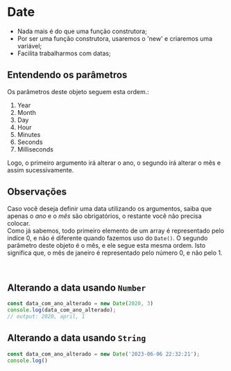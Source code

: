 # Date
- Nada mais é do que uma função construtora;
- Por ser uma função construtora, usaremos o 'new' e criaremos uma variável;
- Facilita trabalharmos com datas; 

## Entendendo os parâmetros
Os parâmetros deste objeto seguem esta ordem.:
<ol>
    <li>Year </li>
    <li>Month </li>
    <li>Day </li>
    <li>Hour </li>
    <li>Minutes </li>
    <li>Seconds </li>
    <li>Milliseconds </li>
</ol>

Logo, o primeiro argumento irá alterar o ano, o segundo irá alterar o mês e assim sucessivamente.

## Observações
Caso você deseja definir uma data utilizando os argumentos, saiba que apenas o _ano_ e o _mês_ são obrigatórios, o restante você não precisa colocar. </br>
Como já sabemos, todo primeiro elemento de um array é representado pelo indíce 0, e não é diferente quando fazemos uso do `Date()`.
O segundo parâmetro deste objeto é o mês, e ele segue esta mesma ordem. Isto significa que, o mês de janeiro é representado pelo número 0, e não pelo 1.

</br>

## Alterando a data usando `Number`
```js
const data_com_ano_alterado = new Date(2020, 3)
console.log(data_com_ano_alterado);
// output: 2020, april, 1
```

## Alterando a data usando `String`
```js
const data_com_ano_alterado = new Date('2023-06-06 22:32:21');
console.log()
